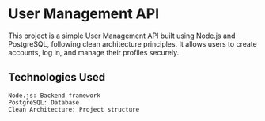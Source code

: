 # User Management API

This project is a simple User Management API built using Node.js and PostgreSQL, following clean architecture
principles. It allows users to create accounts, log in, and manage their profiles securely.

## Technologies Used

    Node.js: Backend framework
    PostgreSQL: Database
    Clean Architecture: Project structure
